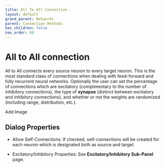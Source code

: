 ```yaml
---
title: All To All Connection
layout: default
grand_parent: Networks
parent: Connection Methods
has_children: false
nav_order: 60
---
```


# All to All connection

All to All connects every source neuron to every target neuron. This is the most standard class of connections when dealing with feed-forward and fully recurrent neural networks. Optionally the user can set the percentage of connections which are excitatory (complimentary to the number of inhibitory connections), the type of **synapse** (distinct between excitatory and inhibitory connections), and whether or not the weights are randomized (including range, distribution, etc.).

<!-- TODO --> Add Image

## Dialog Properties

- Allow Self-Connections: If checked, self-connections will be created for each neuron which is designated both as source and target.

- Excitatory/Inhibitory Properties: See **Excitatory/Inhibitory Sub-Panel** page.